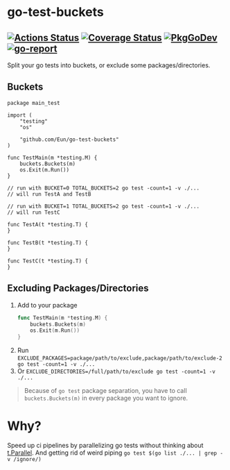 # go-test-buckets
[![Actions Status](https://github.com/Eun/go-test-buckets/workflows/push/badge.svg)](https://github.com/Eun/go-test-buckets/actions)
[![Coverage Status](https://coveralls.io/repos/github/Eun/go-test-buckets/badge.svg?branch=master)](https://coveralls.io/github/Eun/go-test-buckets?branch=master)
[![PkgGoDev](https://img.shields.io/badge/pkg.go.dev-reference-blue)](https://pkg.go.dev/github.com/Eun/go-test-buckets)
[![go-report](https://goreportcard.com/badge/github.com/Eun/go-test-buckets)](https://goreportcard.com/report/github.com/Eun/go-test-buckets)
---
Split your go tests into buckets, or exclude some packages/directories.

## Buckets
```golang
package main_test

import (
	"testing"
	"os"

	"github.com/Eun/go-test-buckets"
)

func TestMain(m *testing.M) {
	buckets.Buckets(m)
	os.Exit(m.Run())
}

// run with BUCKET=0 TOTAL_BUCKETS=2 go test -count=1 -v ./...
// will run TestA and TestB

// run with BUCKET=1 TOTAL_BUCKETS=2 go test -count=1 -v ./...
// will run TestC

func TestA(t *testing.T) {
}

func TestB(t *testing.T) {
}

func TestC(t *testing.T) {
}
```

## Excluding Packages/Directories
1. Add to your package
   ```go
   func TestMain(m *testing.M) {
       buckets.Buckets(m)
       os.Exit(m.Run())
   }
   ```
2. Run `EXCLUDE_PACKAGES=package/path/to/exclude,package/path/to/exclude-2 go test -count=1 -v ./...`
3. Or `EXCLUDE_DIRECTORIES=/full/path/to/exclude go test -count=1 -v ./...`



> Because of `go test` package separation, you have to call `buckets.Buckets(m)` in every package you want to ignore.

# Why?
Speed up ci pipelines by parallelizing go tests without thinking about [t.Parallel](https://golang.org/pkg/testing/#T.Parallel).
And getting rid of weird piping `go test $(go list ./... | grep -v /ignore/)`